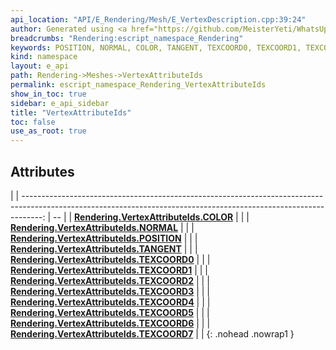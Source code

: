 ```yaml
---
api_location: "API/E_Rendering/Mesh/E_VertexDescription.cpp:39:24"
author: Generated using <a href="https://github.com/MeisterYeti/WhatsUpDoc">WhatsUpDoc</a>
breadcrumbs: "Rendering:escript_namespace_Rendering"
keywords: POSITION, NORMAL, COLOR, TANGENT, TEXCOORD0, TEXCOORD1, TEXCOORD2, TEXCOORD3, TEXCOORD4, TEXCOORD5, TEXCOORD6, TEXCOORD7
kind: namespace
layout: e_api
path: Rendering->Meshes->VertexAttributeIds
permalink: escript_namespace_Rendering_VertexAttributeIds
show_in_toc: true
sidebar: e_api_sidebar
title: "VertexAttributeIds"
toc: false
use_as_root: true
---
```


## Attributes

|
| -----------------------------------------------------------------------------------------------------------------------------------------------------------------: | -- | 
| **[Rendering.VertexAttributeIds.COLOR](namespaceRendering_1_1VertexAttributeIds#namespaceRendering_1_1VertexAttributeIds_1a7a3ffed1260f8ba4cdb259f58749558d)**     |  | 
| **[Rendering.VertexAttributeIds.NORMAL](namespaceRendering_1_1VertexAttributeIds#namespaceRendering_1_1VertexAttributeIds_1a36da5a3a440bee5c35f1a3637fb92198)**    |  | 
| **[Rendering.VertexAttributeIds.POSITION](namespaceRendering_1_1VertexAttributeIds#namespaceRendering_1_1VertexAttributeIds_1a2a27c71b709241d5315cac9ea225e8d4)**  |  | 
| **[Rendering.VertexAttributeIds.TANGENT](namespaceRendering_1_1VertexAttributeIds#namespaceRendering_1_1VertexAttributeIds_1a395223d375899c90384b7d016fa105ac)**   |  | 
| **[Rendering.VertexAttributeIds.TEXCOORD0](namespaceRendering_1_1VertexAttributeIds#namespaceRendering_1_1VertexAttributeIds_1af2f89ec810579ccf228000eb603b04dc)** |  | 
| **[Rendering.VertexAttributeIds.TEXCOORD1](namespaceRendering_1_1VertexAttributeIds#namespaceRendering_1_1VertexAttributeIds_1a16d3e7c2564a6621730a667f59f0b76d)** |  | 
| **[Rendering.VertexAttributeIds.TEXCOORD2](namespaceRendering_1_1VertexAttributeIds#namespaceRendering_1_1VertexAttributeIds_1af7fb68960828d5cddd1ddb9d77355d02)** |  | 
| **[Rendering.VertexAttributeIds.TEXCOORD3](namespaceRendering_1_1VertexAttributeIds#namespaceRendering_1_1VertexAttributeIds_1a6e68f09a05ba709d00b624876e39437b)** |  | 
| **[Rendering.VertexAttributeIds.TEXCOORD4](namespaceRendering_1_1VertexAttributeIds#namespaceRendering_1_1VertexAttributeIds_1a6b01b3632fdc0f408857126789ea1b6f)** |  | 
| **[Rendering.VertexAttributeIds.TEXCOORD5](namespaceRendering_1_1VertexAttributeIds#namespaceRendering_1_1VertexAttributeIds_1a97ea373a7f91982d97df80361ceee3b6)** |  | 
| **[Rendering.VertexAttributeIds.TEXCOORD6](namespaceRendering_1_1VertexAttributeIds#namespaceRendering_1_1VertexAttributeIds_1a13d94761667f87fe152320b811d48e02)** |  | 
| **[Rendering.VertexAttributeIds.TEXCOORD7](namespaceRendering_1_1VertexAttributeIds#namespaceRendering_1_1VertexAttributeIds_1aff1ecc095a1747d8f527cee150765b46)** |  | 
{: .nohead .nowrap1 }

